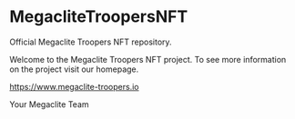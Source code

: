 # MegacliteTroopersNFT
Official Megaclite Troopers NFT repository.

Welcome to the Megaclite Troopers NFT project. 
To see more information on the project visit our homepage.

https://www.megaclite-troopers.io

Your Megaclite Team
